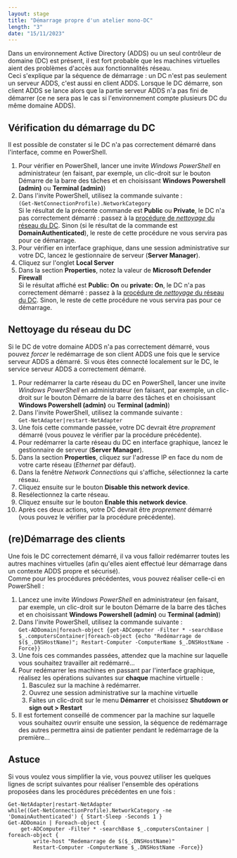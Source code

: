```yaml
---
layout: stage
title: "Démarrage propre d'un atelier mono-DC"
length: "3"
date: "15/11/2023"
---
```

Dans un environnement Active Directory (ADDS) ou un seul contrôleur de domaine (DC) est présent, il est fort probable que les machines virtuelles aient des problèmes d'accès aux fonctionnalités réseau.  
Ceci s'explique par la séquence de démarrage : un DC n'est pas seulement un serveur ADDS, c'est aussi en client ADDS. Lorsque le DC démarre, son client ADDS se lance alors que la partie serveur ADDS n'a pas fini de démarrer (ce ne sera pas le cas si l'environnement compte plusieurs DC du même domaine ADDS).  
## Vérification du démarrage du DC
Il est possible de constater si le DC n'a pas correctement démarré dans l'interface, comme en PowerShell.
1. Pour vérifier en PowerShell, lancer une invite *Windows PowerShell* en administrateur (en faisant, par exemple, un clic-droit sur le bouton Démarre de la barre des tâches et en choisissant **Windows Powershell (admin)** ou **Terminal (admin)**)
1. Dans l'invite PowerShell, utilisez la commande suivante :  
    ```(Get-NetConnectionProfile).NetworkCategory```  
    Si le résultat de la précente commande est **Public** ou **Private**, le DC n'a pas correctement démarré : passez à la [procédure de *nettoyage* du réseau du DC](#nettoyage-du-r%C3%A9seau-du-dc). Sinon (si le résultat de la commande est **DomainAuthenticated**), le reste de cette procédure ne vous servira pas pour ce démarrage.
1. Pour vérifier en interface graphique, dans une session administrative sur votre DC, lancez le gestionnaire de serveur (**Server Manager**).
1. Cliquez sur l'onglet **Local Server**
1. Dans la section **Properties**, notez la valeur de **Microsoft Defender Firewall**  
    Si le résultat affiché est **Public: On** ou **private: On**, le DC n'a pas correctement démarré : passez à la [procédure de *nettoyage* du réseau du DC](#nettoyage-du-r%C3%A9seau-du-dc). Sinon, le reste de cette procédure ne vous servira pas pour ce démarrage.

## Nettoyage du réseau du DC
Si le DC de votre domaine ADDS n'a pas correctement démarré, vous pouvez *forcer* le redémarrage de son client ADDS une fois que le service serveur ADDS a démarré. Si vous êtes connecté localement sur le DC, le service serveur ADDS a correctement démarré.
1. Pour redémarrer la carte réseau du DC en PowerShell, lancer une invite *Windows PowerShell* en administrateur (en faisant, par exemple, un clic-droit sur le bouton Démarre de la barre des tâches et en choisissant **Windows Powershell (admin)** ou **Terminal (admin)**)
1. Dans l'invite PowerShell, utilisez la commande suivante :  
    ```Get-NetAdapter|restart-NetAdapter```
1. Une fois cette commande passée, votre DC devrait être *proprement* démarré (vous pouvez le vérifier par la procédure précédente).
1. Pour redémarrer la carte réseau du DC en interface graphique, lancez le gestionnaire de serveur (**Server Manager**).
1. Dans la section **Properties**, cliquez sur l'adresse IP en face du nom de votre carte réseau (*Ethernet* par défaut).
1. Dans la fenêtre *Network Connections* qui s'affiche, sélectionnez la carte réseau.
1. Cliquez ensuite sur le bouton **Disable this network device**.
1. Resélectionnez la carte réseau.
1. Cliquez ensuite sur le bouton **Enable this network device**.
1. Après ces deux actions, votre DC devrait être *proprement* démarré (vous pouvez le vérifier par la procédure précédente).

## (re)Démarrage des clients
Une fois le DC correctement démarré, il va vous falloir redémarrer toutes les autres machines virtuelles (afin qu'elles aient effectué leur démarrage dans un contexte ADDS propre et sécurisé).  
Comme pour les procédures précédentes, vous pouvez réaliser celle-ci en PowerShell :  
1. Lancez une invite *Windows PowerShell* en administrateur (en faisant, par exemple, un clic-droit sur le bouton Démarre de la barre des tâches et en choisissant **Windows Powershell (admin)** ou **Terminal (admin)**)
1. Dans l'invite PowerShell, utilisez la commande suivante :  
    ```Get-ADDomain|foreach-object {get-ADComputer -Filter * -searchBase $_.computersContainer|foreach-object {echo "Redémarrage de $($_.DNSHostName)"; Restart-Computer -ComputerName $_.DNSHostName -Force}}```
1. Une fois ces commandes passées, attendez que la machine sur laquelle vous souhaitez travailler ait redémarré...
1. Pour redémarrer les machines en passant par l'interface graphique, réalisez les opérations suivantes sur **chaque** machine virtuelle :
    1. Basculez sur la machine à redémarrer.
    1. Ouvrez une session administrative sur la machine virtuelle
    1. Faites un clic-droit sur le menu **Démarrer** et choisissez **Shutdown or sign out > Restart**
1. Il est fortement conseillé de commencer par la machine sur laquelle vous souhaitez ouvrir ensuite une session, la séquence de redémarrage des autres permettra ainsi de patienter pendant le redémarrage de la première...

## Astuce
Si vous voulez vous simplifier la vie, vous pouvez utiliser les quelques lignes de script suivantes pour réaliser l'ensemble des opérations proposées dans les procédures précédentes en une fois :  
```
Get-NetAdapter|restart-NetAdapter
while((Get-NetConnectionProfile).NetworkCategory -ne 'DomainAuthenticated') { Start-Sleep -Seconds 1 }
Get-ADDomain | Foreach-object {
    get-ADComputer -Filter * -searchBase $_.computersContainer | foreach-object {
        write-host "Redemarrage de $($_.DNSHostName)"
        Restart-Computer -ComputerName $_.DNSHostName -Force}}
        
```